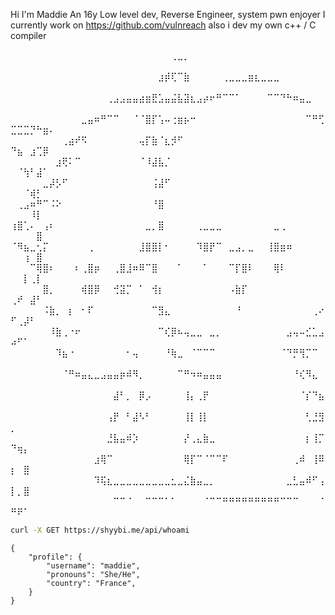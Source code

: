 
 Hi I'm Maddie An 16y  Low level dev, Reverse Engineer, system pwn enjoyer 
 I currently work on https://github.com/vulnreach 
    also i dev my own c++ / C compiler 


⠀⠀⠀⠀⠀⠀⠀⠀⠀⠀⠀⠀⠀⠀⠀⠀⠀⠀⠀⠀⠀⠀⠀⠀⠀⢀⣀⡀⠀⠀⠀⠀⠀⠀⠀⠀⠀⠀⠀⠀⠀⠀⠀⠀⠀⠀⠀⠀⠀⠀⠀⠀⠀⠀⠀⠀
⠀⠀⠀⠀⠀⠀⠀⠀⠀⠀⠀⠀⠀⠀⠀⠀⠀⠀⠀⠀⠀⠀⠀⣰⡾⢏⠉⣷⠀⠀⠀⠀⠀⢀⣀⣀⣀⣶⣆⣀⣀⣀⠀⠀⠀⠀⠀⠀⠀⠀⠀⠀⠀⠀⠀⠀
⠀⠀⠀⠀⠀⠀⠀⠀⠀⠀⠀⠀⠀⠀⠀⢀⣠⣠⣤⣤⣴⣶⣟⣡⣤⣬⣧⣽⣆⣠⡴⠖⠛⠉⠉⠁⠀⠀⠀⠀⠉⠉⠙⠓⠶⣤⣀⠀⠀⠀⠀⠀⠀⠀⠀⠀
⠀⠀⠀⠀⠀⠀⠀⠀⠀⠀⠀⣀⣤⠶⠛⠉⠉⠀⠀⠈⠈⣿⡏⢡⠤⢐⣶⡦⠒⠀⠀⠀⠀⠀⠀⠀⠀⠀⠀⠀⠀⠀⠀⠀⠀⠀⠉⠛⢋⣉⣉⣉⡙⠓⣶⠄
⠀⠀⠀⠀⠀⠀⠀⠀⢀⣴⠞⠫⠀⠀⠀⠀⠀⠀⠀⠀⢤⡏⣷⠈⣆⡺⠋⠀⠀⠀⠀⠀⠀⠀⠀⠀⠀⠀⠀⠀⠀⠀⠀⠀⠀⠀⠀⠀⠀⠙⣦⠀⣰⢉⡿⠀
⠀⠀⠀⠀⠀⠀⠀⣰⢟⠅⠉⠀⠀⠀⠀⠀⠀⠀⠀⠀⠈⠸⣼⣧⡈⠀⠀⠀⠀⠀⠀⠀⠀⠀⠀⠀⠀⠀⠀⠀⠀⠀⠀⠀⠀⠀⠀⠀⠀⠀⠈⢳⠃⣼⠁⠀
⠀⠀⠀⠀⠀⣀⡼⡣⠋⠀⠀⠀⠀⠀⠀⠀⠀⠀⠀⠀⠀⠀⢨⣼⠋⠀⠀⠀⠀⠀⠀⠀⠀⠀⠀⠀⠀⠀⠀⠀⠀⠀⠀⠀⠀⠀⠀⠀⠀⠀⠀⠈⢾⡃⠀⠀
⠀⢀⣠⠶⠛⠉⠨⠕⠀⠀⠀⠀⠀⠀⠀⠀⠀⠀⠀⠀⠀⠀⠘⣿⠀⠀⠀⠀⠀⠀⠀⠀⠀⠀⠀⠀⠀⠀⠀⠀⠀⠀⠀⠀⠀⠀⠀⠀⠀⠀⠀⠀⠸⡇⠀⠀
⢰⣿⢁⠄⠀⢠⠆⠀⠀⠀⠀⠀⠀⠀⠀⠀⠀⠀⠀⠀⠀⣀⡀⣿⠀⠀⠀⠀⠀⢀⣀⣀⣀⠀⠀⠀⠀⠀⠀⠀⠀⣀⢀⠀⠀⠀⠀⠀⠀⠀⠀⠀⠀⣿⠀⠀
⠈⠻⣦⣀⢂⡍⠀⠀⠀⠀⠀⠀⢀⠀⠀⠀⠀⠀⠀⠀⣸⣿⣿⡇⠂⠀⠀⠀⠀⠹⣿⡟⠉⠀⣀⣠⡀⣀⠀⠀⢸⣿⣶⠶⠀⠀⠀⠀⠀⠀⠀⢰⠀⣿⠀⠀
⠀⠀⠀⠉⢿⣿⠆⠀⠀⠀⠆⢀⣿⡶⠀⠀⢀⣿⣸⠶⠿⠉⣿⠀⠀⠀⠁⠀⠀⠀⠁⠀⠀⠀⠉⡏⣿⠇⠀⠀⠀⢿⠇⠀⠀⠀⠀⠀⠀⠀⠀⡇⢀⡇⠀⠀
⠀⠀⠀⠀⠀⣿⡀⠀⠀⠀⠀⢾⣿⡿⠀⠀⢚⣽⡉⠀⠁⠀⢺⡆⠀⠀⠀⠀⠀⠀⠀⠀⠀⠀⠠⣷⡏⠀⠀⠀⠀⠀⠀⠀⠀⠀⠀⠀⠀⢀⠞⠀⣼⠃⠀⠀
⠀⠀⠀⠀⠀⠨⣷⡀⠀⡆⠀⠂⠏⠀⠀⠀⠀⠀⠀⠀⠀⠀⠉⣻⣄⠀⠀⠀⠀⠀⠀⠀⠀⠀⠀⠘⠀⠀⠀⠀⠀⠀⠀⠀⠀⠀⠀⢀⠔⠋⢀⡼⠃⠀⠀⠀
⠀⠀⠀⠀⠀⠀⠸⣷⢀⠐⠖⠀⠀⠀⠀⠀⠀⠀⠀⠀⠀⠀⠀⠉⢎⡿⠦⢤⣀⣀⠀⣀⡀⠀⠀⠀⠀⠀⠀⠀⠀⠀⠀⣠⢤⠤⣊⣁⣠⠴⠋⠁⠀⠀⠀⠀
⠀⠀⠀⠀⠀⠀⠀⠹⣦⠐⠀⠀⠀⠀⠀⠀⠀⠀⠂⢤⠀⠀⠀⠀⠘⢷⣀⠀⠈⠉⠉⠉⠀⠀⠀⠀⠀⠀⠀⠀⠀⠀⠈⠙⡛⢻⡉⠉⠀⠀⠀⠀⠀⠀⠀⠀
⠀⠀⠀⠀⠀⠀⠀⠀⠈⠛⠶⣤⣄⣀⣠⣤⣤⡶⠾⠻⡀⠀⠀⠀⠀⠀⠉⠛⠲⠶⣤⣤⣤⠀⠀⠀⠀⠀⠀⠀⠀⠀⠀⠀⠘⢎⠻⣄⠀⠀⠀⠀⠀⠀⠀⠀
⠀⠀⠀⠀⠀⠀⠀⠀⠀⠀⠀⠀⠀⠀⠀⠀⣼⠃⡀⠀⡿⡠⠀⠀⠀⠀⠀⢸⡄⢀⡟⠀⠀⠀⠀⠀⠀⠀⠀⠀⠀⠀⠀⠀⠀⠈⡎⠙⣦⠀⠀⠀⠀⠀⠀⠀
⠀⠀⠀⠀⠀⠀⠀⠀⠀⠀⠀⠀⠀⠀⠀⢠⡟⠀⠃⣼⠣⠃⠀⠀⠀⠀⠀⢸⡇⢸⡇⠀⠀⠀⠀⠀⠀⠀⠀⠀⠀⠀⠀⠀⠀⠀⢃⣘⣻⡀⠀⠀⠀⠀⠀⠀
⠀⠀⠀⠀⠀⠀⠀⠀⠀⠀⠀⠀⠀⠀⠀⣘⣧⣤⠾⡱⠀⠀⠀⠀⠀⠀⠀⡜⢀⣄⣷⣀⠀⠀⠀⠀⠀⠀⠀⠀⠀⠀⠀⠀⠀⠀⡆⢸⡉⠙⢶⡄⠀⠀⠀⠀
⠀⠀⠀⠀⠀⠀⠀⠀⠀⠀⠀⠀⠀⣰⢿⠉⠀⠀⠀⠀⠀⠀⠀⠀⠀⠀⠀⢿⡏⠉⠈⠉⠉⠏⠀⠀⠀⠀⠀⠀⠀⠀⠀⠀⢀⠾⠀⢸⠿⡆⠀⣿⠀⠀⠀⠀
⠀⠀⠀⠀⠀⠀⠀⠀⠀⠀⠀⠀⠀⠹⢯⣆⣀⣀⣀⣀⣀⣀⣀⣀⣀⣂⣀⣌⣷⣤⣀⡀⠀⠀⠀⠀⠀⠀⠀⠀⠀⠀⠀⣀⣃⣤⠾⠋⢠⡇⡀⣿⠀⠀⠀⠀
⠀⠀⠀⠀⠀⠀⠀⠀⠀⠀⠀⠀⠀⠀⠀⠀⠉⠉⠈⠀⠀⠉⠉⠉⠁⠁⠀⠀⠀⠀⠈⠉⠉⠛⠛⠛⠛⠛⠛⠛⠛⠛⠉⠉⠉⠀⠀⠀⠈⠛⠟⠁⠀⠀⠀⠀
```bash
curl -X GET https://shyybi.me/api/whoami
```

```
{	
    "profile": {
        "username": "maddie",
        "pronouns": "She/He",
        "country": "France",
    }	
}
